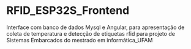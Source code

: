# RFID_ESP32S_Frontend
Interface com banco de dados Mysql e Angular, para apresentação de coleta de temperatura e detecção de etiquetas rfid para projeto de Sistemas Embarcados do mestrado em informática_UFAM
